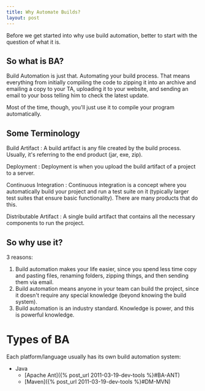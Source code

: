 ```yaml
---
title: Why Automate Builds?
layout: post
---
```


Before we get started into why use build automation, better to start with the question of what it is.

So what is BA?
--------------
Build Automation is just that. Automating your build process. That means everything from initially compiling the code to zipping it into an archive and emailing a copy to your TA, uploading it to your website, and sending an email to your boss telling him to check the latest update.

Most of the time, though, you'll just use it to compile your program automatically.

Some Terminology
----------------
Build Artifact
:	A build artifact is any file created by the build process. Usually, it's referring to the end product (jar, exe, zip).

Deployment
:	Deployment is when you upload the build artifact of a project to a server.

Continuous Integration
:	Continuous integration is a concept where you automatically build your project and run a test suite on it (typically larger test suites that ensure basic functionality). There are many products that do this.

Distributable Artifact
:	A single build artifact that contains all the necessary components to run the project.

So why use it?
--------------
3 reasons:

1. Build automation makes your life easier, since you spend less time copy and pasting files, renaming folders, zipping things, and then sending them via email.
2. Build automation means anyone in your team can build the project, since it doesn't require any special knowledge (beyond knowing the build system).
3. Build automation is an industry standard. Knowledge is power, and this is powerful knowledge.

Types of BA
===========
Each platform/language usually has its own build automation system:

* Java
	* [Apache Ant]({% post_url 2011-03-19-dev-tools %}#BA-ANT)
	* [Maven]({% post_url 2011-03-19-dev-tools %}#DM-MVN)
